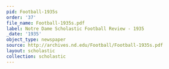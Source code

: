 ```yaml
---
pid: Football-1935s
order: '37'
file_name: Football-1935s.pdf
label: Notre Dame Scholastic Football Review - 1935
_date: '1935'
object_type: newspaper
source: http://archives.nd.edu/Football/Football-1935s.pdf
layout: scholastic
collection: scholastic
---
```

